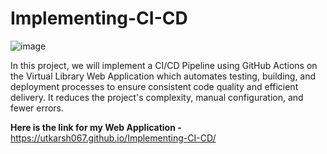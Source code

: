 # Implementing-CI-CD

![image](https://github.com/Utkarsh067/Implementing-CI-CD/assets/161854515/e3101870-297f-4f4f-8cfb-47abaa871bf8)


In this project, we will implement a CI/CD Pipeline using GitHub Actions on the Virtual Library Web Application which automates testing, building, and deployment processes to ensure consistent code quality and efficient delivery. It reduces the project's complexity, manual configuration, and fewer errors.

**Here is the link for my Web Application -**
https://utkarsh067.github.io/Implementing-CI-CD/
